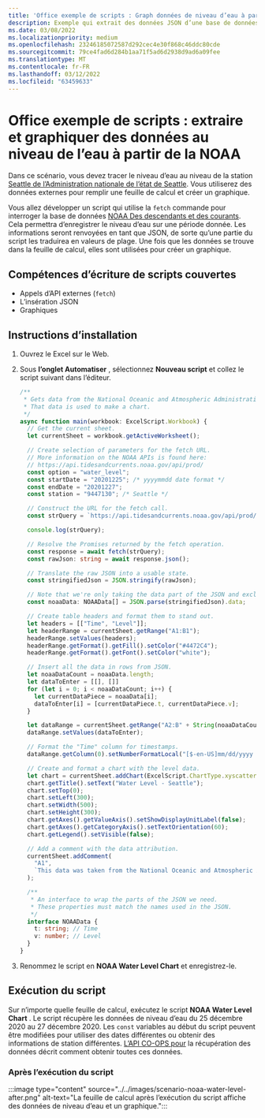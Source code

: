 ```yaml
---
title: 'Office exemple de scripts : Graph données de niveau d’eau à partir de la NOAA'
description: Exemple qui extrait des données JSON d’une base de données NOAA et les utilise pour créer un graphique.
ms.date: 03/08/2022
ms.localizationpriority: medium
ms.openlocfilehash: 23246185072587d292cec4e30f868c46ddc80cde
ms.sourcegitcommit: 79ce4fad6d284b1aa71f5ad6d2938d9ad6a09fee
ms.translationtype: MT
ms.contentlocale: fr-FR
ms.lasthandoff: 03/12/2022
ms.locfileid: "63459633"
---
```

# <a name="office-scripts-sample-scenario-fetch-and-graph-water-level-data-from-noaa"></a>Office exemple de scripts : extraire et graphiquer des données au niveau de l’eau à partir de la NOAA

Dans ce scénario, vous devez tracer le niveau d’eau au niveau de la station [Seattle de l’Administration nationale de l’état de Seattle](https://tidesandcurrents.noaa.gov/stationhome.html?id=9447130). Vous utiliserez des données externes pour remplir une feuille de calcul et créer un graphique.

Vous allez développer un script qui utilise la `fetch` commande pour interroger la base de données [NOAA Des descendants et des courants](https://tidesandcurrents.noaa.gov/). Cela permettra d’enregistrer le niveau d’eau sur une période donnée. Les informations seront renvoyées en tant que JSON, de sorte qu’une partie du script les traduirea en valeurs de plage. Une fois que les données se trouve dans la feuille de calcul, elles sont utilisées pour créer un graphique.

## <a name="scripting-skills-covered"></a>Compétences d’écriture de scripts couvertes

- Appels d’API externes (`fetch`)
- L’insération JSON
- Graphiques

## <a name="setup-instructions"></a>Instructions d’installation

1. Ouvrez le Excel sur le Web.

1. Sous **l’onglet Automatiser** , sélectionnez **Nouveau script** et collez le script suivant dans l’éditeur.

    ```TypeScript
    /**
     * Gets data from the National Oceanic and Atmospheric Administration's Tides and Currents database. 
     * That data is used to make a chart.
     */
    async function main(workbook: ExcelScript.Workbook) {
      // Get the current sheet.
      let currentSheet = workbook.getActiveWorksheet();
    
      // Create selection of parameters for the fetch URL.
      // More information on the NOAA APIs is found here: 
      // https://api.tidesandcurrents.noaa.gov/api/prod/
      const option = "water_level";
      const startDate = "20201225"; /* yyyymmdd date format */
      const endDate = "20201227";
      const station = "9447130"; /* Seattle */
    
      // Construct the URL for the fetch call.
      const strQuery = `https://api.tidesandcurrents.noaa.gov/api/prod/datagetter?product=${option}&begin_date=${startDate}&end_date=${endDate}&datum=MLLW&station=${station}&units=english&time_zone=gmt&application=NOS.COOPS.TAC.WL&format=json`;
    
      console.log(strQuery);
    
      // Resolve the Promises returned by the fetch operation.
      const response = await fetch(strQuery);
      const rawJson: string = await response.json();
    
      // Translate the raw JSON into a usable state.
      const stringifiedJson = JSON.stringify(rawJson);
    
      // Note that we're only taking the data part of the JSON and excluding the metadata.
      const noaaData: NOAAData[] = JSON.parse(stringifiedJson).data;
    
      // Create table headers and format them to stand out.
      let headers = [["Time", "Level"]];
      let headerRange = currentSheet.getRange("A1:B1");
      headerRange.setValues(headers);
      headerRange.getFormat().getFill().setColor("#4472C4");
      headerRange.getFormat().getFont().setColor("white");
    
      // Insert all the data in rows from JSON.
      let noaaDataCount = noaaData.length;
      let dataToEnter = [[], []]
      for (let i = 0; i < noaaDataCount; i++) {
        let currentDataPiece = noaaData[i];
        dataToEnter[i] = [currentDataPiece.t, currentDataPiece.v];
      }
    
      let dataRange = currentSheet.getRange("A2:B" + String(noaaDataCount + 1)); /* +1 to account for the title row */
      dataRange.setValues(dataToEnter);
    
      // Format the "Time" column for timestamps.
      dataRange.getColumn(0).setNumberFormatLocal("[$-en-US]mm/dd/yyyy hh:mm AM/PM;@");
    
      // Create and format a chart with the level data.
      let chart = currentSheet.addChart(ExcelScript.ChartType.xyscatterSmooth, dataRange);
      chart.getTitle().setText("Water Level - Seattle");
      chart.setTop(0);
      chart.setLeft(300);
      chart.setWidth(500);
      chart.setHeight(300);
      chart.getAxes().getValueAxis().setShowDisplayUnitLabel(false);
      chart.getAxes().getCategoryAxis().setTextOrientation(60);
      chart.getLegend().setVisible(false);
    
      // Add a comment with the data attribution.
      currentSheet.addComment(
        "A1",
        `This data was taken from the National Oceanic and Atmospheric Administration's Tides and Currents database on ${new Date(Date.now())}.`
      );
    
      /**
       * An interface to wrap the parts of the JSON we need.
       * These properties must match the names used in the JSON.
       */ 
      interface NOAAData {
        t: string; // Time
        v: number; // Level
      }
    }
    ```

1. Renommez le script en **NOAA Water Level Chart** et enregistrez-le.

## <a name="running-the-script"></a>Exécution du script

Sur n’importe quelle feuille de calcul, exécutez le script **NOAA Water Level Chart** . Le script récupère les données de niveau d’eau du 25 décembre 2020 au 27 décembre 2020. Les `const` variables au début du script peuvent être modifiées pour utiliser des dates différentes ou obtenir des informations de station différentes. [L’API CO-OPS pour](https://api.tidesandcurrents.noaa.gov/api/prod/) la récupération des données décrit comment obtenir toutes ces données.

### <a name="after-running-the-script"></a>Après l’exécution du script

:::image type="content" source="../../images/scenario-noaa-water-level-after.png" alt-text="La feuille de calcul après l’exécution du script affiche des données de niveau d’eau et un graphique.":::
